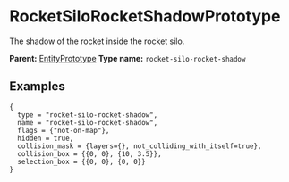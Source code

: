 # RocketSiloRocketShadowPrototype

The shadow of the rocket inside the rocket silo.

**Parent:** [EntityPrototype](EntityPrototype.md)
**Type name:** `rocket-silo-rocket-shadow`

## Examples

```
{
  type = "rocket-silo-rocket-shadow",
  name = "rocket-silo-rocket-shadow",
  flags = {"not-on-map"},
  hidden = true,
  collision_mask = {layers={}, not_colliding_with_itself=true},
  collision_box = {{0, 0}, {10, 3.5}},
  selection_box = {{0, 0}, {0, 0}}
}
```

